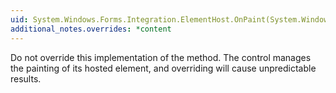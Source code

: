 ```yaml
---
uid: System.Windows.Forms.Integration.ElementHost.OnPaint(System.Windows.Forms.PaintEventArgs)
additional_notes.overrides: *content
---
```


<p>Do not override this implementation of the <xref href="System.Windows.Forms.Integration.ElementHost.OnPaint(System.Windows.Forms.PaintEventArgs)"></xref> method. The <xref href="System.Windows.Forms.Integration.ElementHost"></xref> control manages the painting of its hosted element, and overriding <xref href="System.Windows.Forms.Integration.ElementHost.OnPaint(System.Windows.Forms.PaintEventArgs)"></xref> will cause unpredictable results.</p>


